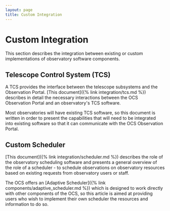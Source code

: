 ```yaml
---
layout: page
title: Custom Integration
---
```


# Custom Integration

This section describes the integration between existing or custom implementations of observatory software components.

## Telescope Control System (TCS)

A TCS provides the interface between the telescope subsystems and the Observation Portal. [This document]({% link integration/tcs.md %}) describes in detail the necessary interactions between the OCS Observation Portal and an observatory's TCS software.

Most observatories will have existing TCS software, so this document is written in order to present the capabilities that will need to be integrated into existing software so that it can communicate with the OCS Observation Portal.

## Custom Scheduler

[This document]({% link integration/scheduler.md %}) describes the role of the observatory scheduling software and presents a general overview of the role of a scheduler - to schedule observations on observatory resources based on existing requests from observatory users or staff.

The OCS offers an [Adaptive Scheduler]({% link components/adaptive_scheduler.md %}) which is designed to work directly with other components of the OCS, so this article is aimed at providing users who wish to implement their own scheduler the resources and information to do so.

